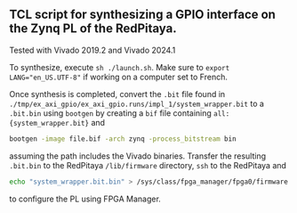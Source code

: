 ## TCL script for synthesizing a GPIO interface on the Zynq PL of the RedPitaya.

Tested with Vivado 2019.2 and Vivado 2024.1

To synthesize, execute ``sh ./launch.sh``. Make sure to ``export LANG="en_US.UTF-8"`` 
if working on a computer set to French.

Once synthesis is completed, convert the ``.bit`` file found in 
``./tmp/ex_axi_gpio/ex_axi_gpio.runs/impl_1/system_wrapper.bit`` to a ``.bit.bin`` using 
``bootgen`` by creating a ``bif`` file containing ``all:{system_wrapper.bit}`` and 
```sh
bootgen -image file.bif -arch zynq -process_bitstream bin
```
assuming the path includes the Vivado binaries. Transfer the resulting ``.bit.bin``
to the RedPitaya ``/lib/firmware`` directory, ``ssh`` to the RedPitaya and 
```sh
echo "system_wrapper.bit.bin" > /sys/class/fpga_manager/fpga0/firmware 
```
to configure the PL using FPGA Manager.
